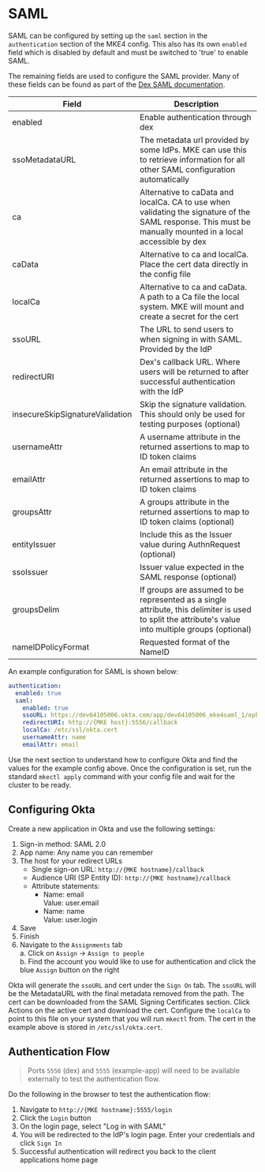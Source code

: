 # SAML

SAML can be configured by setting up the `saml` section in the `authentication` section of the MKE4 config. This also has its own `enabled` field which is disabled by default and must be switched to 'true' to enable SAML.

The remaining fields are used to configure the SAML provider. Many of these fields can be found as part of the [Dex SAML documentation](https://dexidp.io/docs/connectors/saml/).

| Field                           | Description                                                                                                                                                 |
| ------------------------------- | ----------------------------------------------------------------------------------------------------------------------------------------------------------- |
| enabled                         | Enable authentication through dex                                                                                                                           |
| ssoMetadataURL                  | The metadata url provided by some IdPs. MKE can use this to retrieve information for all other SAML configuration automatically                             |
| ca                              | Alternative to caData and localCa. CA to use when validating the signature of the SAML response. This must be manually mounted in a local accessible by dex |
| caData                          | Alternative to ca and localCa. Place the cert data directly in the config file                                                                              |
| localCa                         | Alternative to ca and caData. A path to a Ca file the local system. MKE will mount and create a secret for the cert                                         |
| ssoURL                          | The URL to send users to when signing in with SAML. Provided by the IdP                                                                                     |
| redirectURI                     | Dex's callback URL. Where users will be returned to after successful authentication with the IdP                                                            |
| insecureSkipSignatureValidation | Skip the signature validation. This should only be used for testing purposes (optional)                                                                     |
| usernameAttr                    | A username attribute in the returned assertions to map to ID token claims                                                                                   |
| emailAttr                       | An email attribute in the returned assertions to map to ID token claims                                                                                     |
| groupsAttr                      | A groups attribute in the returned assertions to map to ID token claims (optional)                                                                          |
| entityIssuer                    | Include this as the Issuer value during AuthnRequest (optional)                                                                                             |
| ssoIssuer                       | Issuer value expected in the SAML response (optional)                                                                                                       |
| groupsDelim                     | If groups are assumed to be represented as a single attribute, this delimiter is used to split the attribute's value into multiple groups (optional)        |
| nameIDPolicyFormat              | Requested format of the NameID                                                                                                                              |

An example configuration for SAML is shown below:

```yaml
authentication:
  enabled: true
  saml:
    enabled: true
    ssoURL: https://dev64105006.okta.com/app/dev64105006_mke4saml_1/epkdtszgindywD6mF5s7/sso/saml
    redirectURI: http://{MKE host}:5556/callback
    localCa: /etc/ssl/okta.cert
    usernameAttr: name
    emailAttr: email
```

Use the next section to understand how to configure Okta and find the values for the example config above. Once the configuration is set, run the standard `mkectl apply` command with your config file and wait for the cluster to be ready.

## Configuring Okta

Create a new application in Okta and use the following settings:

1. Sign-in method: SAML 2.0
2. App name: Any name you can remember
3. The host for your redirect URLs
   - Single sign-on URL: `http://{MKE hostname}/callback`
   - Audience URI (SP Entity ID): `http://{MKE hostname}/callback`
   - Attribute statements:
     - Name: email
       <br>Value: user.email
     - Name: name
       <br>Value: user.login
4. Save
5. Finish
6. Navigate to the `Assignments` tab
   <br>a. Click on `Assign` -> `Assign to people`
   <br>b. Find the account you would like to use for authentication and click the blue `Assign` button on the right

Okta will generate the `ssoURL` and cert under the `Sign On` tab.
The `ssoURL` will be the MetadataURL with the final metadata removed from the path.
The cert can be downloaded from the SAML Signing Certificates section. Click Actions on the active cert and download the cert.
Configure the `localCa` to point to this file on your system that you will run `mkectl` from. The cert in the example above is stored in `/etc/ssl/okta.cert`.

## Authentication Flow

> Ports `5556` (dex) and `5555` (example-app) will need to be available externally to test the authentication flow.

Do the following in the browser to test the authentication flow:

1. Navigate to `http://{MKE hostname}:5555/login`
2. Click the `Login` button
3. On the login page, select "Log in with SAML"
4. You will be redirected to the IdP's login page. Enter your credentials and click `Sign In`
5. Successful authentication will redirect you back to the client applications home page

